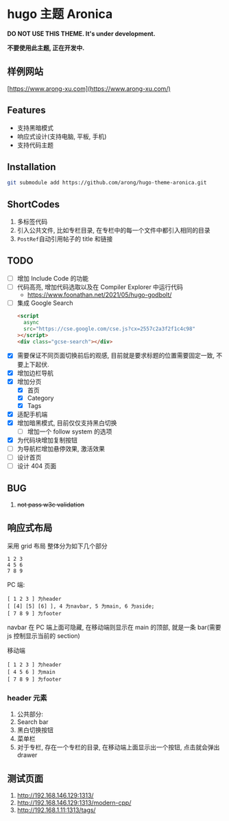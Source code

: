 # hugo 主题 Aronica

**DO NOT USE THIS THEME. It's under development.**

**不要使用此主题, 正在开发中.**

## 样例网站

[https://www.arong-xu.com](https://www.arong-xu.com/)

## Features

- 支持黑暗模式
- 响应式设计(支持电脑, 平板, 手机)
- 支持代码主题

## Installation

```bash
git submodule add https://github.com/arong/hugo-theme-aronica.git
```

## ShortCodes

1. 多标签代码
2. 引入公共文件, 比如专栏目录, 在专栏中的每一个文件中都引入相同的目录
3. `PostRef`自动引用帖子的 title 和链接

## TODO

- [ ] 增加 Include Code 的功能
- [ ] 代码高亮, 增加代码选取以及在 Compiler Explorer 中运行代码
  - https://www.foonathan.net/2021/05/hugo-godbolt/
- [ ] 集成 Google Search
  ```html
  <script
    async
    src="https://cse.google.com/cse.js?cx=2557c2a3f2f1c4c98"
  ></script>
  <div class="gcse-search"></div>
  ```
- [x] 需要保证不同页面切换前后的观感, 目前就是要求标题的位置需要固定一致, 不要上下起伏.
- [x] 增加边栏导航
- [x] 增加分页
  - [x] 首页
  - [x] Category
  - [x] Tags
- [x] 适配手机端
- [x] 增加暗黑模式, 目前仅仅支持黑白切换
  - [ ] 增加一个 follow system 的选项
- [x] 为代码块增加复制按钮
- [ ] 为导航栏增加悬停效果, 激活效果
- [ ] 设计首页
- [ ] 设计 404 页面

## BUG

1. ~~not pass w3c validation~~

## 响应式布局

采用 grid 布局
整体分为如下几个部分

```
1 2 3
4 5 6
7 8 9
```

PC 端:

```
[ 1 2 3 ] 为header
[ [4] [5] [6] ], 4 为navbar, 5 为main, 6 为aside;
[ 7 8 9 ] 为footer
```

navbar 在 PC 端上面可隐藏, 在移动端则显示在 main 的顶部, 就是一条 bar(需要 js 控制显示当前的 section)

移动端

```
[ 1 2 3 ] 为header
[ 4 5 6 ] 为main
[ 7 8 9 ] 为footer
```

### header 元素

1. 公共部分:
  1. Search bar
  2. 黑白切换按钮
  3. 菜单栏
1. 对于专栏, 存在一个专栏的目录, 在移动端上面显示出一个按钮, 点击就会弹出drawer

## 测试页面

1. http://192.168.146.129:1313/
1. http://192.168.146.129:1313/modern-cpp/
3. http://192.168.1.11:1313/tags/
